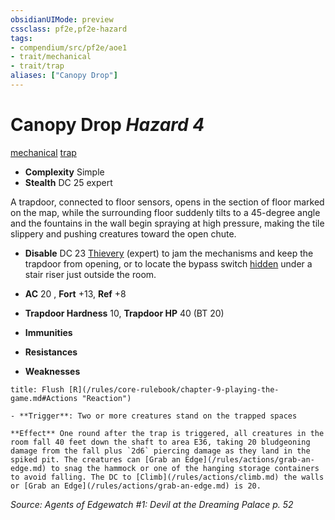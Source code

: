 ```yaml
---
obsidianUIMode: preview
cssclass: pf2e,pf2e-hazard
tags:
- compendium/src/pf2e/aoe1
- trait/mechanical
- trait/trap
aliases: ["Canopy Drop"]
---
```

# Canopy Drop *Hazard 4*  
[mechanical](/rules/traits/mechanical.md)  [trap](/rules/traits/trap.md)  

- **Complexity** Simple
- **Stealth** DC 25 expert  

A trapdoor, connected to floor sensors, opens in the section of floor marked on the map, while the surrounding floor suddenly tilts to a 45-degree angle and the fountains in the wall begin spraying at high pressure, making the tile slippery and pushing creatures toward the open chute.

- **Disable** DC 23 [Thievery](/compendium/skills.md#Thievery) (expert) to jam the mechanisms and keep the trapdoor from opening, or to locate the bypass switch [hidden](/rules/conditions.md#Hidden) under a stair riser just outside the room.  

- **AC** 20 , **Fort** +13, **Ref** +8
- **Trapdoor Hardness** 10, **Trapdoor HP** 40 (BT 20)
- **Immunities** 
- **Resistances** 
- **Weaknesses** 
     
```ad-embed-ability
title: Flush [R](/rules/core-rulebook/chapter-9-playing-the-game.md#Actions "Reaction")

- **Trigger**: Two or more creatures stand on the trapped spaces

**Effect** One round after the trap is triggered, all creatures in the room fall 40 feet down the shaft to area E36, taking 20 bludgeoning damage from the fall plus `2d6` piercing damage as they land in the spiked pit. The creatures can [Grab an Edge](/rules/actions/grab-an-edge.md) to snag the hammock or one of the hanging storage containers to avoid falling. The DC to [Climb](/rules/actions/climb.md) the walls or [Grab an Edge](/rules/actions/grab-an-edge.md) is 20.
```

*Source: Agents of Edgewatch #1: Devil at the Dreaming Palace p. 52*